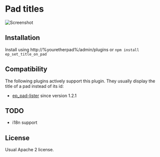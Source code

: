 # Pad titles

![Screenshot](https://i.imgur.com/h2elf1z.jpg "Pad Title")

## Installation
Install using http://%youretherpad%/admin/plugins or ``npm install ep_set_title_on_pad``

## Compatibility

The following plugins actively support this plugin. They usually display the title of a pad instead of its id:
* [ep_pad-lister](https://github.com/ktt-ol/ep_pad-lister) since version 1.2.1

## TODO
* i18n support

## License
Usual Apache 2 license.
